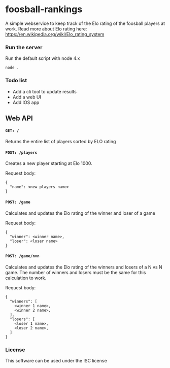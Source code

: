# foosball-rankings

A simple webservice to keep track of the Elo rating of the foosball players at work. Read more about Elo rating here: https://en.wikipedia.org/wiki/Elo_rating_system

### Run the server

Run the default script with node 4.x

`node .`

### Todo list
- Add a cli tool to update results
- Add a web UI
- Add IOS app

## Web API

#### `GET: /`

Returns the entire list of players sorted by ELO rating

#### `POST: /players`

Creates a new player starting at Elo 1000.

Request body:
```
{
  "name": <new players name>
}
```

#### `POST: /game`

Calculates and updates the Elo rating of the winner and loser of a game

Request body:
```
{
  "winner": <winner name>,
  "loser": <loser name>
}
```

#### `POST: /game/nvn`

Calculates and updates the Elo rating of the winners and losers of a N vs N game. The number of winners and losers must be the same for this calculation to work.

Request body:
```
{
  "winners": [
    <winner 1 name>,
    <winner 2 name>,
  ],
  "losers": [
    <loser 1 name>,
    <loser 2 name>,
  ]
}
```

### License

This software can be used under the ISC license
